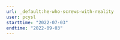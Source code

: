 ```yaml
---
url: _default:he-who-screws-with-reality
user: pcysl
starttime: "2022-07-03"
endtime: "2022-09-03"
---
```

<reserve />